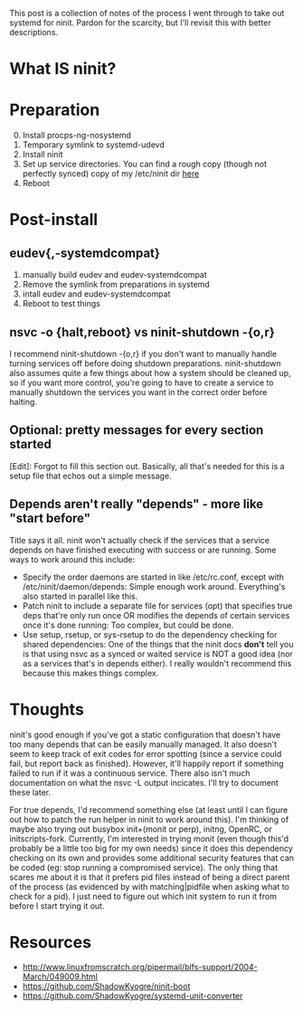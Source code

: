 <!-- 
.. title: My Experiences with ninit [Part 1]
.. slug: my-experiences-with-ninit-part-1
.. date: 2014-09-18 06:13:15 UTC-07:00
.. tags: ninit,systemd,eudev
.. link: 
.. description: 
.. type: text
-->

This post is a collection of notes of the process I went through to take out systemd for ninit. Pardon for the scarcity, but I'll revisit this with better descriptions.
# What IS ninit?
# Preparation
0. Install procps-ng-nosystemd
1. Temporary symlink to systemd-udevd
2. Install ninit
3. Set up service directories. You can find a rough copy (though not perfectly synced) copy of my /etc/ninit dir [here](github.com/shadowkyogre/ninit-boot)
4. Reboot

# Post-install
## eudev{,-systemdcompat}
1. manually build eudev and eudev-systemdcompat
2. Remove the symlink from preparations in systemd
3. intall eudev and eudev-systemdcompat
4. Reboot to test things

## nsvc -o {halt,reboot} vs ninit-shutdown -{o,r}
I recommend ninit-shutdown -{o,r} if you don't want to manually handle turning services off before
doing shutdown preparations. ninit-shutdown also assumes quite a few things about how a system should
be cleaned up, so if you want more control, you're going to have to create a service to manually shutdown
the services you want in the correct order before halting.

## Optional: pretty messages for every section started
[Edit]: Forgot to fill this section out. Basically, all that's needed for this is a setup file that echos out a simple message.

## Depends aren't really "depends" - more like "start before"
Title says it all. ninit won't actually check if the services that a service depends on have finished executing with success or are running.
Some ways to work around this include:

* Specify the order daemons are started in like /etc/rc.conf, except with /etc/ninit/daemon/depends: Simple enough work around. 
Everything's also started in parallel like this.
* Patch ninit to include a separate file for services (opt) that specifies true deps that're only run once OR modifies the depends of certain services
once it's done running: Too complex, but could be done.
* Use setup, rsetup, or sys-rsetup to do the dependency checking for shared dependencies: One of the things that the ninit docs **don't** tell you 
is that using nsvc as a synced or waited service is NOT a good idea (nor as a services that's in depends either). I really wouldn't recommend this because this makes things complex.

# Thoughts
ninit's good enough if you've got a static configuration that doesn't have too many depends that can be easily manually managed. It also doesn't seem to
keep track of exit codes for error spotting (since a service could fail, but report back as finished).  However, it'll happily report if something failed
to run if it was a continuous service. There also isn't much documentation on what the nsvc -L output incicates. I'll try to document these later.

For true depends, I'd recommend something else (at least until I can figure out how to patch the run helper in ninit to work around this). 
I'm thinking of maybe also trying out busybox init+(monit or perp), initng, OpenRC, or initscripts-fork. Currently, I'm interested in trying monit 
(even though this'd probably be a little too big for my own needs) since it does this dependency checking on its own and provides some additional 
security features that can be coded (eg: stop running a compromised service). The only thing that scares me about it is that it prefers pid files 
instead of being a direct parent of the process (as evidenced by with matching|pidfile when asking what to check for a pid). I just need to figure out 
which init system to run it from before I 
start trying it out.

# Resources
* <http://www.linuxfromscratch.org/pipermail/blfs-support/2004-March/049009.html>
* <https://github.com/ShadowKyogre/ninit-boot>
* <https://github.com/ShadowKyogre/systemd-unit-converter>
